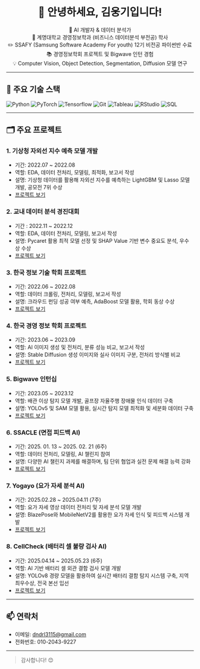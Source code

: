 <h1 align="center">👋 안녕하세요, 김웅기입니다!</h1>
<p align="center">
  🌱 AI 개발자 & 데이터 분석가<br>
  🏫 계명대학교 경영정보학과 (비즈니스 데이터분석 부전공) 학사<br>
  ✏️ SSAFY (Samsung Software Academy For youth) 12기 비전공 파이썬반 수료<br>
  📚 경영정보학회 프로젝트 및 Bigwave 인턴 경험<br>
  💡 Computer Vision, Object Detection, Segmentation, Diffusion 모델 연구<br>
</p>

---

## 🔧 주요 기술 스택

![Python](https://img.shields.io/badge/Python-3776AB?logo=python&logoColor=white)
![PyTorch](https://img.shields.io/badge/PyTorch-EE4C2C?logo=pytorch&logoColor=white)
![Tensorflow](https://img.shields.io/badge/Tensorflow-FFBB00?logo=tensorflow&logoColor=black)
![Git](https://img.shields.io/badge/Git-F05032?logo=git&logoColor=white)
![Tableau](https://img.shields.io/badge/Tableau-E97627?logo=Tableau&logoColor=white)
![RStudio](https://img.shields.io/badge/RStudio-75AADB?logo=RStudio&logoColor=white)
![SQL](https://img.shields.io/badge/SQL-4479A1?logo=MySQL&logoColor=white)

---

## 🗂 주요 프로젝트

### 1. 기상청 자외선 지수 예측 모델 개발  
- 기간: 2022.07 ~ 2022.08  
- 역할: EDA, 데이터 전처리, 모델링, 최적화, 보고서 작성  
- 설명: 기상청 데이터를 활용해 자외선 지수를 예측하는 LightGBM 및 Lasso 모델 개발, 공모전 7위 수상  
- [프로젝트 보기](https://github.com/wwwoong1/Meteorological)

### 2. 교내 데이터 분석 경진대회
- 기간 : 2022.11 ~ 2022.12
- 역할: EDA, 데이터 전처리, 모델링, 보고서 작성  
- 설명: Pycaret 활용 최적 모델 선정 및 SHAP Value 기반 변수 중요도 분석, 우수상 수상
- [프로젝트 보기](https://github.com/wwwoong1/Intra-school-competition)

### 3. 한국 정보 기술 학회 프로젝트  
- 기간: 2022.06 ~ 2022.08  
- 역할: 데이터 크롤링, 전처리, 모델링, 보고서 작성  
- 설명: 크라우드 펀딩 성공 여부 예측, AdaBoost 모델 활용, 학회 동상 수상  
- [프로젝트 보기](https://github.com/wwwoong1/kmis)

### 4. 한국 경영 정보 학회 프로젝트  
- 기간: 2023.06 ~ 2023.09  
- 역할: AI 이미지 생성 및 전처리, 분류 성능 비교, 보고서 작성  
- 설명: Stable Diffusion 생성 이미지와 실사 이미지 구분, 전처리 방식별 비교  
- [프로젝트 보기](https://github.com/wwwoong1/kmis_2)

### 5. Bigwave 인턴십  
- 기간: 2023.05 ~ 2023.12  
- 역할: 배관 이상 탐지 모델 개발, 골프장 자율주행 장애물 인식 데이터 구축  
- 설명: YOLOv5 및 SAM 모델 활용, 실시간 탐지 모델 최적화 및 세분화 데이터 구축  
- [프로젝트 보기](https://github.com/wwwoong1/bigwave)

### 6. SSACLE (면접 피드백 AI)
- 기간: 2025. 01. 13 ~ 2025. 02. 21 (6주) 
- 역할: 데이터 전처리, 모델링, AI 챌린지 참여  
- 설명: 다양한 AI 챌린지 과제를 해결하며, 팀 단위 협업과 실전 문제 해결 능력 강화  
- [프로젝트 보기](https://github.com/wwwoong1/SSACLE)

### 7. Yogayo (요가 자세 분석 AI)  
- 기간: 2025.02.28 ~ 2025.04.11 (7주)  
- 역할: 요가 자세 영상 데이터 전처리 및 자세 분석 모델 개발  
- 설명: BlazePose와 MobileNetV2를 활용한 요가 자세 인식 및 피드백 시스템 개발  
- [프로젝트 보기](https://github.com/wwwoong1/yogayo)

### 8. CellCheck (배터리 셀 불량 검사 AI)  
- 기간: 2025.04.14 ~ 2025.05.23 (6주)
- 역할: AI 기반 배터리 셀 외관 결함 검사 모델 개발  
- 설명: YOLOv8 경량 모델을 활용하여 실시간 배터리 결함 탐지 시스템 구축, 지역 최우수상, 전국 본선 입선
- [프로젝트 보기](https://github.com/wwwoong1/cellcheck)

---

## 📫 연락처  
- 이메일: dndrl3115@gmail.com  
- 전화번호: 010-2043-9227

---

> 감사합니다! 😊
